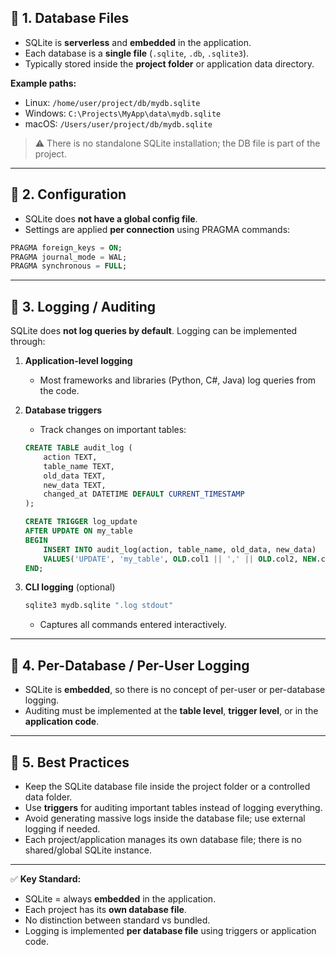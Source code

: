 ## 🔹 1. Database Files

* SQLite is **serverless** and **embedded** in the application.
* Each database is a **single file** (`.sqlite`, `.db`, `.sqlite3`).
* Typically stored inside the **project folder** or application data directory.

**Example paths:**

* Linux: `/home/user/project/db/mydb.sqlite`
* Windows: `C:\Projects\MyApp\data\mydb.sqlite`
* macOS: `/Users/user/project/db/mydb.sqlite`

> ⚠️ There is no standalone SQLite installation; the DB file is part of the project.

---

## 🔹 2. Configuration

* SQLite does **not have a global config file**.
* Settings are applied **per connection** using PRAGMA commands:

```sql
PRAGMA foreign_keys = ON;
PRAGMA journal_mode = WAL;
PRAGMA synchronous = FULL;
```

---

## 🔹 3. Logging / Auditing

SQLite does **not log queries by default**. Logging can be implemented through:

1. **Application-level logging**

   * Most frameworks and libraries (Python, C#, Java) log queries from the code.

2. **Database triggers**

   * Track changes on important tables:

   ```sql
   CREATE TABLE audit_log (
       action TEXT,
       table_name TEXT,
       old_data TEXT,
       new_data TEXT,
       changed_at DATETIME DEFAULT CURRENT_TIMESTAMP
   );

   CREATE TRIGGER log_update
   AFTER UPDATE ON my_table
   BEGIN
       INSERT INTO audit_log(action, table_name, old_data, new_data)
       VALUES('UPDATE', 'my_table', OLD.col1 || ',' || OLD.col2, NEW.col1 || ',' || NEW.col2);
   END;
   ```

3. **CLI logging** (optional)

   ```bash
   sqlite3 mydb.sqlite ".log stdout"
   ```

   * Captures all commands entered interactively.

---

## 🔹 4. Per-Database / Per-User Logging

* SQLite is **embedded**, so there is no concept of per-user or per-database logging.
* Auditing must be implemented at the **table level**, **trigger level**, or in the **application code**.

---

## 🔹 5. Best Practices

* Keep the SQLite database file inside the project folder or a controlled data folder.
* Use **triggers** for auditing important tables instead of logging everything.
* Avoid generating massive logs inside the database file; use external logging if needed.
* Each project/application manages its own database file; there is no shared/global SQLite instance.

---

✅ **Key Standard:**

* SQLite = always **embedded** in the application.
* Each project has its **own database file**.
* No distinction between standard vs bundled.
* Logging is implemented **per database file** using triggers or application code.
